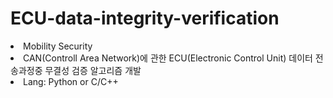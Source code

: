 # ECU-data-integrity-verification

<li>Mobility Security</li>
<li>CAN(Controll Area Network)에 관한 ECU(Electronic Control Unit) 데이터 전송과정중 무결성 검증 알고리즘 개발</li>
<li>Lang: Python or C/C++ </li>
